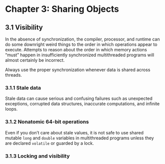 # Chapter 3: Sharing Objects

## 3.1 Visibility

In the absence of synchronization, the compiler, processor, and runtime can do some downright weird things to the order in which operations appear to execute. Attempts to reason about the order in which memory actions “must” happen in insufficiently synchronized multithreaded programs will almost certainly be incorrect.

Always use the proper synchronization whenever data is shared across threads.

### 3.1.1 Stale data

Stale data can cause serious and confusing failures such as unexpected exceptions, corrupted data structures, inaccurate computations, and infinite loops.

### 3.1.2 Nonatomic 64-bit operations

Even if you don’t care about stale values, it is not safe to use shared mutable `long` and `double` variables in multithreaded programs unless they are declared `volatile` or guarded by a lock.

### 3.1.3 Locking and visibility
